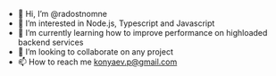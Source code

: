- 👋 Hi, I’m @radostnomne
- 👀 I’m interested in Node.js, Typescript and Javascript
- 🌱 I’m currently learning how to improve performance on highloaded backend services
- 💞️ I’m looking to collaborate on any project
- 📫 How to reach me konyaev.p@gmail.com

<!---
radostnomne/radostnomne is a ✨ special ✨ repository because its `README.md` (this file) appears on your GitHub profile.
You can click the Preview link to take a look at your changes.
--->
